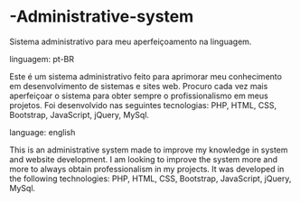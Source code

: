 # -Administrative-system
Sistema administrativo para meu aperfeiçoamento na linguagem.

linguagem: pt-BR

Este é um sistema administrativo feito para aprimorar meu conhecimento em desenvolvimento de sistemas e sites web.  Procuro cada vez mais aperfeiçoar o sistema para obter sempre o profissionalismo em meus projetos. Foi desenvolvido nas seguintes tecnologias:
PHP, HTML, CSS, Bootstrap, JavaScript, jQuery,  MySql. 

language: english

This is an administrative system made to improve my knowledge in system and website development.  I am looking to improve the system more and more to always obtain professionalism in my projects. It was developed in the following technologies:
PHP, HTML, CSS, Bootstrap, JavaScript, jQuery, MySql. 
